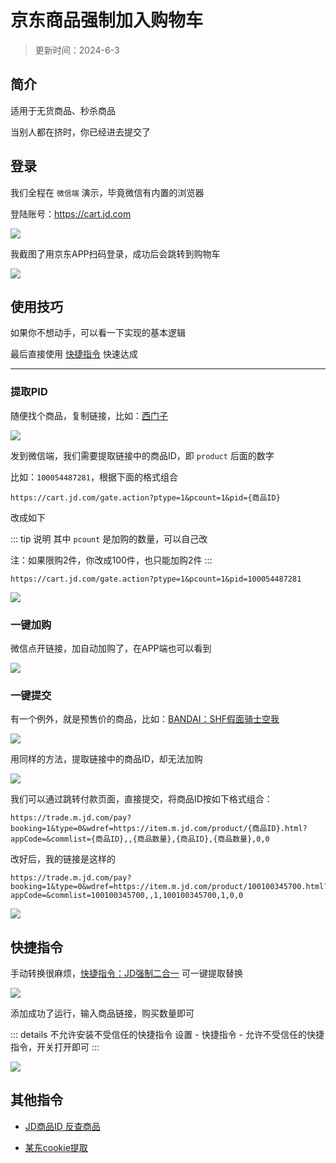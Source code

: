 # 京东商品强制加入购物车

> 更新时间：2024-6-3


## 简介

适用于无货商品、秒杀商品

当别人都在挤时，你已经进去提交了


## 登录

我们全程在 `微信端` 演示，毕竟微信有内置的浏览器

登陆账号：https://cart.jd.com


![](/jd/jd-01.png)


我截图了用京东APP扫码登录，成功后会跳转到购物车

![](/jd/jd-02.png)



## 使用技巧

如果你不想动手，可以看一下实现的基本逻辑

最后直接使用 [快捷指令](#快捷指令) 快速达成

---

### 提取PID

随便找个商品，复制链接，比如：[西门子](https://item.m.jd.com/product/100054487281.html?utm_term=CopyURL&utm_user=plusmember&utm_source=iosapp&utm_campaign=t_335139774&utm_medium=appshare&ad_od=share&gx=RnAox25ZYDHey5gSwNk7DC5U&gxd=RnAokDYLb2CMzJ1BrIEmXRWPmw_ivjT6XjFpOunSC_H8ewWZJI3wZ18Z7RwZ1Oc)

![](/jd/jd-03.png)

发到微信端，我们需要提取链接中的商品ID，即 `product` 后面的数字

比如：`100054487281`，根据下面的格式组合

```:no-line-numbers
https://cart.jd.com/gate.action?ptype=1&pcount=1&pid={商品ID}
```

改成如下

::: tip 说明
其中 `pcount` 是加购的数量，可以自己改

注：如果限购2件，你改成100件，也只能加购2件
:::

```:no-line-numbers
https://cart.jd.com/gate.action?ptype=1&pcount=1&pid=100054487281
```

![](/jd/jd-04.png)




### 一键加购

微信点开链接，加自动加购了，在APP端也可以看到

![](/jd/jd-05.png)





### 一键提交


有一个例外，就是预售价的商品，比如：[BANDAI：SHF假面骑士空我](https://item.m.jd.com/product/10104923384837.html?utm_term=CopyURL&utm_user=plusmember&utm_source=iosapp&utm_campaign=t_335139774&utm_medium=appshare&ad_od=share&gx=RnAox25ZYDHey5gSwNk7DC5U&gxd=RnAokDYLb2CMzJ1BrIEmXRWPmw_ivjT6XjFpOunSC_H8ewWZJI3wZ18Z7RwZ1Oc)

![](/jd/jd-06.png)

用同样的方法，提取链接中的商品ID，却无法加购


![](/jd/jd-07.png)


我们可以通过跳转付款页面，直接提交，将商品ID按如下格式组合：

```:no-line-numbers
https://trade.m.jd.com/pay?booking=1&type=0&wdref=https://item.m.jd.com/product/{商品ID}.html?appCode=&commlist={商品ID},,{商品数量},{商品ID},{商品数量},0,0
```

改好后，我的链接是这样的

```:no-line-numbers
https://trade.m.jd.com/pay?booking=1&type=0&wdref=https://item.m.jd.com/product/100100345700.html?appCode=&commlist=100100345700,,1,100100345700,1,0,0
```

![](/jd/jd-08.png)






## 快捷指令

手动转换很麻烦，[快捷指令：JD强制二合一](https://www.icloud.com/shortcuts/93a9122cddf0426a9f2d0a40f4e43ca8) 可一键提取替换

![](/jd/jd-09.png)

添加成功了运行，输入商品链接，购买数量即可

::: details 不允许安装不受信任的快捷指令
设置 - 快捷指令 - 允许不受信任的快捷指令，开关打开即可
:::

![](/jd/jd-10.png)



## 其他指令

* [JD商品ID 反查商品](https://www.icloud.com/shortcuts/3d1e706b4deb40c5a21a5f787f672320)

* [某东cookie提取](https://www.icloud.com/shortcuts/8efeb9d31c4d4f64948dd0fef9b568d2)
